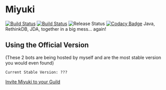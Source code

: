 # Miyuki
[![Build Status](https://drone.io/github.com/BRjDevs/Miyuki/status.png)](https://drone.io/github.com/BRjDevs/Miyuki/latest)
[![Build Status](https://travis-ci.org/BRjDevs/Miyuki.svg?branch=master)](https://travis-ci.org/BRjDevs/Miyuki)
![Release Status](https://img.shields.io/badge/status-beta-yellow.svg?style=flat)
[![Codacy Badge](https://api.codacy.com/project/badge/Grade/5146a66a55c64d32bc2e5b08da4ca18b)](https://www.codacy.com/app/adriantodt/Miyuki)
Java, RethinkDB, JDA, together in a big mess... again!
## Using the Official Version
(These 2 bots are being hosted by myself and are the most stable version you would even found)

`Current Stable Version: ???`

[Invite Miyuki to your Guild](https://discordapp.com/oauth2/authorize?client_id=248413671183613953&scope=bot)